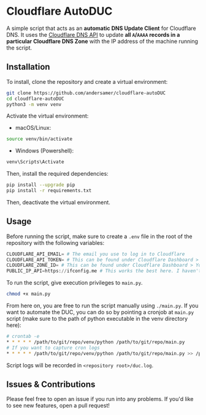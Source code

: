 # Cloudflare AutoDUC

A simple script that acts as an **automatic DNS Update Client** for Cloudflare DNS. It uses the [Cloudflare DNS API](https://developers.cloudflare.com/api/operations/dns-records-for-a-zone-update-dns-record) to update **all `A`/`AAAA` records in a particular Cloudflare DNS Zone** with the IP address of the machine running the script.

## Installation

To install, clone the repository and create a virtual environment:

```bash
git clone https://github.com/andersamer/cloudflare-autoDUC
cd cloudflare-autoDUC
python3 -m venv venv
```

Activate the virtual environment:

* macOS/Linux:

```bash
source venv/bin/activate
```

* Windows (Powershell):

```bash
venv\Scripts\Activate
```

Then, install the required dependencies:

```bash
pip install --upgrade pip
pip install -r requirements.txt
```

Then, deactivate the virtual environment.

## Usage

Before running the script, make sure to create a `.env` file in the root of the repository with the following variables:

```python
CLOUDFLARE_API_EMAIL= # The email you use to log in to Cloudflare
CLOUDFLARE_API_TOKEN= # This can be found under Cloudflare Dashboard > Profile > Profile > API Tokens > Create Token
CLOUDFLARE_ZONE_ID= # This can be found under Cloudflare Dashboard > Your Domain > API > ZoneID. Remember: all DNS records under this ZoneID will be updated!
PUBLIC_IP_API=https://ifconfig.me # This works the best here. I haven't tested any other services yet.
```

To run the script, give execution privileges to `main.py`.

```bash
chmod +x main.py
```

From here on, you are free to run the script manually using `./main.py`. If you want to automate the DUC, you can do so by pointing a cronjob at `main.py` script (make sure to the path of python executable in the venv directory here):

```bash
# crontab -e
* * * * * /path/to/git/repo/venv/python /path/to/git/repo/main.py
# If you want to capture cron logs
* * * * * /path/to/git/repo/venv/python /path/to/git/repo/main.py >> /path/to/git/repo/cron.log 2>&1
```

Script logs will be recorded in `<repository root>/duc.log`.

## Issues & Contributions

Please feel free to open an issue if you run into any problems. If you'd like to see new features, open a pull request!

